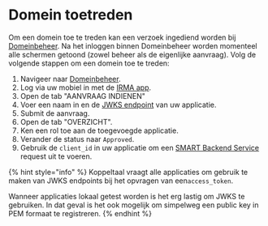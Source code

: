 # Domein toetreden

Om een domein toe te treden kan een verzoek ingediend worden bij [Domeinbeheer](https://smart-backend-services.koppeltaal.headease.nl/register). Na het inloggen binnen Domeinbeheer worden momenteel alle schermen getoond \(zowel beheer als de eigenlijke  aanvraag\). Volg de volgende stappen om een domein toe te treden:

1. Navigeer naar [Domeinbeheer](https://smart-backend-services.koppeltaal.headease.nl/register).
2. Log via uw mobiel in met de [IRMA app](https://irma.app/).
3. Open de tab "AANVRAAG INDIENEN"
4. Voer een naam in en de [JWKS endpoint](../technische-howto/connectie-maken-met-koppeltaal/requirements/jwks-opzetten.md) van uw applicatie.
5. Submit de aanvraag.
6. Open de tab "OVERZICHT".
7. Ken een rol toe aan de toegevoegde applicatie.
8. Verander de status naar `Approved`.
9. Gebruik de `client_id` in uw applicatie om een [SMART Backend Service](../technische-howto/connectie-maken-met-koppeltaal/toegang-tot-koppeltaal.md) request uit te voeren.

{% hint style="info" %}
Koppeltaal vraagt alle applicaties om gebruik te maken van JWKS endpoints bij het opvragen van een`access_token`.   
  
Wanneer applicaties lokaal getest worden is het erg lastig om JWKS te gebruiken. In dat geval is het ook mogelijk om simpelweg een public key in PEM formaat te registreren.
{% endhint %}

